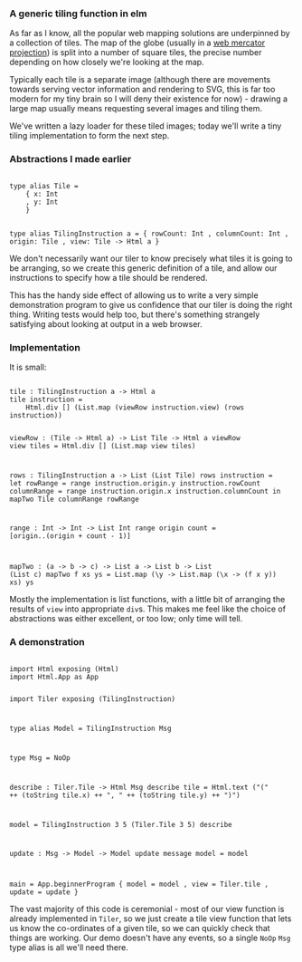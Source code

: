 ### A generic tiling function in elm

As far as I know, all the popular web mapping solutions are
underpinned by a collection of tiles. The map of the globe (usually in
a
[web mercator projection](https://en.wikipedia.org/wiki/Web_Mercator))
is split into a number of square tiles, the precise number depending
on how closely we're looking at the map.

Typically each tile is a separate image (although there are movements
towards serving vector information and rendering to SVG, this is far
too modern for my tiny brain so I will deny their existence for now) -
drawing a large map usually means requesting several images and tiling
them.

We've written a lazy loader for these tiled images; today we'll write
a tiny tiling implementation to form the next step.

### Abstractions I made earlier

<code>
type alias Tile =
    { x: Int
    , y: Int
    }

type alias TilingInstruction a = 
    { rowCount: Int
    , columnCount: Int
    , origin: Tile
    , view: Tile -> Html a
    }
</code>

We don't necessarily want our tiler to know precisely what tiles it is
going to be arranging, so we create this generic definition of a tile,
and allow our instructions to specify how a tile should be rendered.

This has the handy side effect of allowing us to write a very simple
demonstration program to give us confidence that our tiler is doing
the right thing. Writing tests would help too, but there's something
strangely satisfying about looking at output in a web browser.

### Implementation

It is small:

<code>
tile : TilingInstruction a -> Html a
tile instruction = 
    Html.div [] (List.map (viewRow instruction.view) (rows instruction))

viewRow : (Tile -> Html a) -> List Tile -> Html a
viewRow view tiles =
    Html.div [] (List.map view tiles)

rows : TilingInstruction a -> List (List Tile)
rows instruction =
    let rowRange = range instruction.origin.y instruction.rowCount
        columnRange = range instruction.origin.x instruction.columnCount
    in mapTwo Tile columnRange rowRange
    
range : Int -> Int -> List Int
range origin count = [origin..(origin + count - 1)]

mapTwo : (a -> b -> c) -> List a -> List b -> List (List c)
mapTwo f xs ys =
    List.map (\y -> List.map (\x -> (f x y)) xs) ys
</code>

Mostly the implementation is list functions, with a little bit of
arranging the results of `view` into appropriate `div`s. This makes me
feel like the choice of abstractions was either excellent, or too low;
only time will tell.

### A demonstration

<code>
import Html exposing (Html)
import Html.App as App

import Tiler exposing (TilingInstruction)

type alias Model = TilingInstruction Msg

type Msg = NoOp

describe : Tiler.Tile -> Html Msg
describe tile =
    Html.text ("(" ++ (toString tile.x) ++ ", " ++ (toString tile.y) ++ ")") 

model =
    TilingInstruction 3 5 (Tiler.Tile 3 5) describe

update : Msg -> Model -> Model
update message model = model

main = 
    App.beginnerProgram { model = model
                        , view = Tiler.tile
                        , update = update
                        }
</code>

The vast majority of this code is ceremonial - most of our view
function is already implemented in `Tiler`, so we just create a tile
view function that lets us know the co-ordinates of a given tile, so
we can quickly check that things are working. Our demo doesn't have
any events, so a single `NoOp` `Msg` type alias is all we'll need
there.
